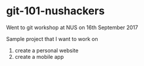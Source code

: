 # git-101-nushackers

Went to git workshop at NUS on 16th September 2017

Sample project that I want to work on
1. create a personal website
2. create a mobile app
